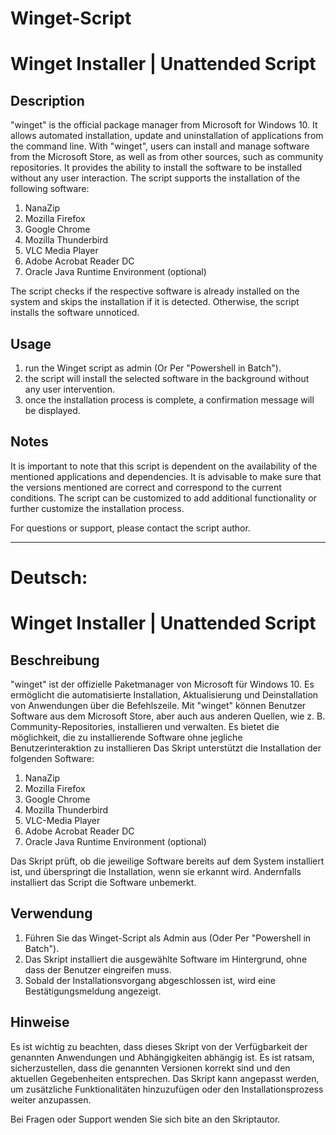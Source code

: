 # Winget-Script

# Winget Installer | Unattended Script

## Description

"winget" is the official package manager from Microsoft for Windows 10. 
It allows automated installation, update and uninstallation of applications from the command line. 
With "winget", users can install and manage software from the Microsoft Store, as well as from other sources, such as community repositories.
It provides the ability to install the software to be installed without any user interaction.
The script supports the installation of the following software:

1. NanaZip
2. Mozilla Firefox
3. Google Chrome
4. Mozilla Thunderbird
5. VLC Media Player
6. Adobe Acrobat Reader DC
7. Oracle Java Runtime Environment (optional)

The script checks if the respective software is already installed on the system and skips the installation if it is detected.
Otherwise, the script installs the software unnoticed.

## Usage
1. run the Winget script as admin (Or Per "Powershell in Batch").
2. the script will install the selected software in the background without any user intervention.
5. once the installation process is complete, a confirmation message will be displayed.

## Notes
It is important to note that this script is dependent on the availability of the mentioned applications and dependencies. 
It is advisable to make sure that the versions mentioned are correct and correspond to the current conditions. 
The script can be customized to add additional functionality or further customize the installation process.


For questions or support, please contact the script author.

----------------------------------------------------------------------------------------------------------------------------------------------------------------

# Deutsch:

# Winget Installer | Unattended Script

## Beschreibung

"winget" ist der offizielle Paketmanager von Microsoft für Windows 10. 
Es ermöglicht die automatisierte Installation, Aktualisierung und Deinstallation von Anwendungen über die Befehlszeile. 
Mit "winget" können Benutzer Software aus dem Microsoft Store, aber auch aus anderen Quellen, wie z. B. Community-Repositories, installieren und verwalten.
Es bietet die möglichkeit, die zu installierende Software ohne jegliche Benutzerinteraktion zu installieren
Das Skript unterstützt die Installation der folgenden Software:

1. NanaZip
2. Mozilla Firefox
3. Google Chrome
4. Mozilla Thunderbird
5. VLC-Media Player
6. Adobe Acrobat Reader DC
7. Oracle Java Runtime Environment (optional)

Das Skript prüft, ob die jeweilige Software bereits auf dem System installiert ist, und überspringt die Installation, wenn sie erkannt wird.
Andernfalls installiert das Script die Software unbemerkt.

## Verwendung
1. Führen Sie das Winget-Script als Admin aus (Oder Per "Powershell in Batch").
2. Das Skript installiert die ausgewählte Software im Hintergrund, ohne dass der Benutzer eingreifen muss.
5. Sobald der Installationsvorgang abgeschlossen ist, wird eine Bestätigungsmeldung angezeigt.

## Hinweise
Es ist wichtig zu beachten, dass dieses Skript von der Verfügbarkeit der genannten Anwendungen und Abhängigkeiten abhängig ist. 
Es ist ratsam, sicherzustellen, dass die genannten Versionen korrekt sind und den aktuellen Gegebenheiten entsprechen. 
Das Skript kann angepasst werden, um zusätzliche Funktionalitäten hinzuzufügen oder den Installationsprozess weiter anzupassen.


Bei Fragen oder Support wenden Sie sich bite an den Skriptautor.

